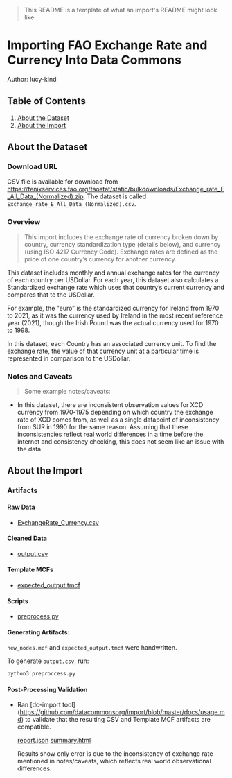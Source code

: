> This README is a template of what an import's README might look like.

# Importing FAO Exchange Rate and Currency Into Data Commons

Author: lucy-kind

## Table of Contents

1. [About the Dataset](#about-the-dataset)
1. [About the Import](#about-the-import)

## About the Dataset


### Download URL

CSV file is available for download from https://fenixservices.fao.org/faostat/static/bulkdownloads/Exchange_rate_E_All_Data_(Normalized).zip.
The dataset is called `Exchange_rate_E_All_Data_(Normalized).csv`.

### Overview

> This import includes the exchange rate of currency broken down by country, currency standardization type (details below), and currency (using ISO 4217 Currency Code). Exchange rates are defined as the price of one country’s currency for another currency. 

This dataset includes monthly and annual exchange rates for the currency of each country per USDollar. For each year, this dataset also calculates a Standardized exchange rate which uses that country’s current currency and compares that to the USDollar.

For example, the "euro” is the standardized currency for Ireland from 1970 to 2021, as it was the currency used by Ireland in the most recent reference year (2021), though the Irish Pound was the actual currency used for 1970 to 1998.

In this dataset, each Country has an associated currency unit. To find the exchange rate, the value of that currency unit at a particular time is represented in comparison to the USDollar.

### Notes and Caveats

> Some example notes/caveats:

- In this dataset, there are inconsistent observation values for XCD currency from 1970-1975 depending on which country the exchange rate of XCD comes from, as well as a single datapoint of inconsistency from SUR in 1990 for the same reason. Assuming that these inconsistencies reflect real world differences in a time before the internet and consistency checking, this does not seem like an issue with the data.


## About the Import

### Artifacts

#### Raw Data
- [ExchangeRate_Currency.csv](ExchangeRate_Currency.csv)

#### Cleaned Data
- [output.csv](output.csv)

#### Template MCFs
- [expected_output.tmcf](expected_output.tmcf)

#### Scripts
- [preprocess.py](preprocess.py)


#### Generating Artifacts:

`new_nodes.mcf` and `expected_output.tmcf` were handwritten.

To generate `output.csv`, run:

```bash
python3 preproccess.py
```

#### Post-Processing Validation

- Ran [dc-import tool]
  (https://github.com/datacommonsorg/import/blob/master/docs/usage.md)
  to validate that the resulting CSV and Template MCF artifacts are
  compatible.

  [report.json](validation/report.json)
  [summary.html](validation/summary.html)

  Results show only error is due to the inconsistency of exchange rate mentioned in notes/caveats, which reflects real world observational differences.
